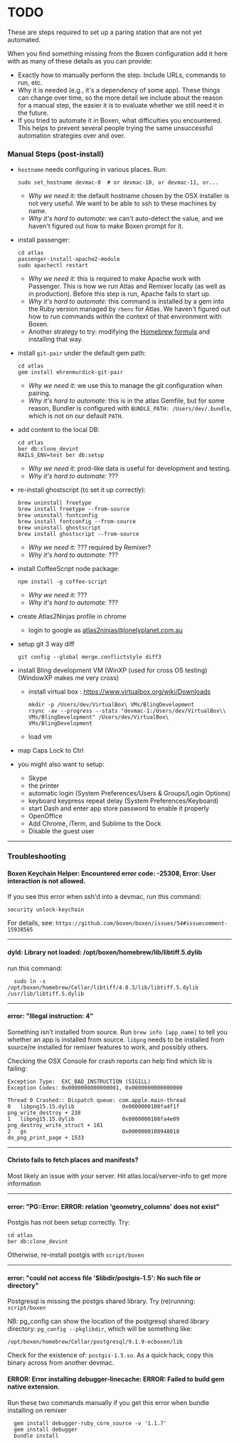# TODO

These are steps required to set up a paring station that are not yet automated.

When you find something missing from the Boxen configuration add it here with
as many of these details as you can provide:

  - Exactly how to manually perform the step. Include URLs, commands to run,
    etc.
  - Why it is needed (e.g., it's a dependency of some app). These things can
    change over time, so the more detail we include about the reason for a
    manual step, the easier it is to evaluate whether we still need it in the
    future.
  - If you tried to automate it in Boxen, what difficulties you encountered.
    This helps to prevent several people trying the same unsuccessful
    automation strategies over and over.

### Manual Steps (post-install)

  - `hostname` needs configuring in various places. Run:

    ```
    sudo set_hostname devmac-8  # or devmac-10, or devmac-11, or...
    ```

    - _Why we need it:_ the default hostname chosen by the OSX installer is not
      very useful. We want to be able to ssh to these machines by name.
    - _Why it's hard to automate:_ we can't auto-detect the value, and we
      haven't figured out how to make Boxen prompt for it.

  - install passenger:

    ```
    cd atlas
    passenger-install-apache2-module
    sudo apachectl restart
    ```

    - _Why we need it:_ this is required to make Apache work with Passenger.
      This is how we run Atlas and Remixer locally (as well as in production).
      Before this step is run, Apache fails to start up.
    - _Why it's hard to automate:_ this command is installed by a gem into the
      Ruby version managed by `rbenv` for Atlas. We haven't figured out how to
      run commands within the context of that environment with Boxen.
    - Another strategy to try: modifying the
      [Homebrew formula](https://github.com/mxcl/homebrew/blob/master/Library/Formula/passenger.rb)
      and installing that way.

  - install `git-pair` under the default gem path:

    ```
    cd atlas
    gem install ehrenmurdick-git-pair
    ```

    - _Why we need it:_ we use this to manage the git configuration when
      pairing.
    - _Why it's hard to automate:_ this is in the atlas Gemfile, but for some
      reason, Bundler is configured with `BUNDLE_PATH: /Users/dev/.bundle`,
      which is not on our default `PATH`.

  - add content to the local DB:

    ```
    cd atlas
    ber db:clone_devint
    RAILS_ENV=test ber db:setup
    ```

    - _Why we need it:_ prod-like data is useful for development and testing.
    - _Why it's hard to automate:_ ???

  - re-install ghostscript (to set it up correctly):

    ```
    brew uninstall freetype
    brew install freetype --from-source
    brew uninstall fontconfig
    brew install fontconfig --from-source
    brew uninstall ghostscript
    brew install ghostscript --from-source
    ```

    - _Why we need it:_ ??? required by Remixer?
    - _Why it's hard to automate:_ ???

  - install CoffeeScript node package:

    ```
    npm install -g coffee-script
    ```

    - _Why we need it:_ ???
    - _Why it's hard to automate:_ ???

  - create Atlas2Ninjas profile in chrome
    * login to google as atlas2ninjas@lonelyplanet.com.au
  
  - setup git 3 way diff
    ```
    git config --global merge.conflictstyle diff3
    ```

  - install Bling development VM (WinXP (used for cross OS testing) (WindowXP makes me very cross)

    * install virtual box : https://www.virtualbox.org/wiki/Downloads

      ```
      mkdir -p /Users/dev/VirtualBox\ VMs/BlingDevelopment
      rsync -av --progress --stats "devmac-1:/Users/dev/VirtualBox\\ VMs/BlingDevelopment" /Users/dev/VirtualBox\ VMs/BlingDevelopment
      ```

    * load vm

  - map Caps Lock to Ctrl

  - you might also want to setup:
    * Skype
    * the printer
    * automatic login (System Preferences/Users & Groups/Login Options)
    * keyboard keypress repeat delay (System Preferences/Keyboard)
    * start Dash and enter app store password to enable it properly
    * OpenOffice
    * Add Chrome, iTerm, and Sublime to the Dock
    * Disable the guest user

---

### Troubleshooting

#### Boxen Keychain Helper: Encountered error code: -25308, Error: User interaction is not allowed.

If you see this error when ssh'd into a devmac, run this command:
  ```
  security unlock-keychain
  ```

For details, see: `https://github.com/boxen/boxen/issues/54#issuecomment-15938565`

---

#### dyld: Library not loaded: /opt/boxen/homebrew/lib/libtiff.5.dylib

run this command:
  ```
    sudo ln -s /opt/boxen/homebrew/Cellar/libtiff/4.0.3/lib/libtiff.5.dylib /usr/lib/libtiff.5.dylib
  ```

---

#### error: "Illegal instruction: 4"

Something isn't installed from source. Run `brew info [app_name]` to tell you whether an app is installed from source. `libpng` needs to be installed from source/re installed for remixer features to work, and possibly others.

Checking the OSX Console for crash reports can help find which lib is failing:

```
Exception Type:  EXC_BAD_INSTRUCTION (SIGILL)
Exception Codes: 0x0000000000000001, 0x0000000000000000

Thread 0 Crashed:: Dispatch queue: com.apple.main-thread
0   libpng15.15.dylib             	0x0000000108fa4f1f png_write_destroy + 238
1   libpng15.15.dylib             	0x0000000108fa4e09 png_destroy_write_struct + 181
2   gs                            	0x0000000108948018 do_png_print_page + 1533
```

---

#### Christo fails to fetch places and manifests?

Most likely an issue with your server. Hit atlas.local/server-info to get more information

---

#### error: "PG::Error: ERROR: relation 'geometry_columns' does not exist"

Postgis has not been setup correctly. Try:
  ```
  cd atlas
  ber db:clone_devint
  ```
Otherwise, re-install postgis with `script/boxen`

---

#### error: "could not access file '$libdir/postgis-1.5': No such file or directory"

Postgresql is missing the postgis shared library.
Try (re)running: `script/boxen`

NB: pg_config can show the location of the postgresql shared library directory: `pg_config --pkglibdir`, which will be something like:
  ```
  /opt/boxen/homebrew/Cellar/postgresql/9.1.9-ocboxen/lib
  ```

Check for the existence of: `postgis-1.5.so`. As a quick hack, copy this binary across from another devmac.

#### ERROR:  Error installing debugger-linecache: ERROR: Failed to build gem native extension.

Run these two commands manually if you get this error when bundle installing on remixer
```
  gem install debugger-ruby_core_source -v '1.1.7'
  gem install debugger
  bundle install
```

